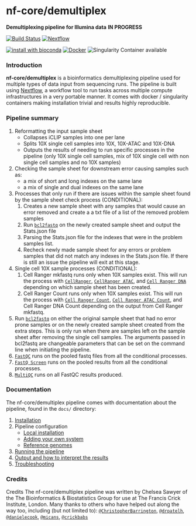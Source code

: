# nf-core/demultiplex
**Demultiplexing pipeline for Illumina data**
**IN PROGRESS**

[![Build Status](https://travis-ci.org/nf-core/demultiplex.svg?branch=master)](https://travis-ci.org/nf-core/demultiplex)
[![Nextflow](https://img.shields.io/badge/nextflow-%E2%89%A50.32.0-brightgreen.svg)](https://www.nextflow.io/)

[![install with bioconda](https://img.shields.io/badge/install%20with-bioconda-brightgreen.svg)](http://bioconda.github.io/)
[![Docker](https://img.shields.io/docker/automated/nfcore/demultiplex.svg)](https://hub.docker.com/r/nfcore/demultiplex)
![Singularity Container available](
https://img.shields.io/badge/singularity-available-7E4C74.svg)

### Introduction
**nf-core/demultiplex** is a bioinformatics demultiplexing pipeline used for multiple types of data input from sequencing runs.
The pipeline is built using [Nextflow](https://www.nextflow.io), a workflow tool to run tasks across multiple compute infrastructures in a very portable manner. It comes with docker / singularity containers making installation trivial and results highly reproducible.

### Pipeline summary
1. Reformatting the input sample sheet
    * Collapses iCLIP samples into one per lane
    * Splits 10X single cell samples into 10X, 10X-ATAC and 10X-DNA
    * Outputs the results of needing to run specific processes in the pipeline (only 10X single cell samples, mix of 10X single cell with non single cell samples and no 10X samples)
2. Checking the sample sheet for downstream error causing samples such as:
    * a mix of short and long indexes on the same lane
    * a mix of single and dual indexes on the same lane
3. Processes that only run if there are issues within the sample sheet found by the sample sheet check process (CONDITIONAL):
      1. Creates a new sample sheet with any samples that would cause an error removed and create a a txt file of a list of the removed problem samples
      2. Run [`bcl2fastq`](http://emea.support.illumina.com/sequencing/sequencing_software/bcl2fastq-conversion-software.html) on the newly created sample sheet and output the Stats.json file
      3. Parsing the Stats.json file for the indexes that were in the problem samples list.
      4. Recheck newly made sample sheet for any errors or problem samples that did not match any indexes in the Stats.json file. If there is still an issue the pipeline will exit at this stage.
4. Single cell 10X sample processes (CONDITIONAL):
      1. Cell Ranger mkfastq runs only when 10X samples exist. This will run the process with [`CellRanger`](https://support.10xgenomics.com/single-cell-gene-expression/software/pipelines/latest/what-is-cell-ranger), [`CellRanger ATAC`](https://support.10xgenomics.com/single-cell-atac/software/pipelines/latest/what-is-cell-ranger-atac), and [`Cell Ranger DNA`](https://support.10xgenomics.com/single-cell-dna/software/pipelines/latest/what-is-cell-ranger-dna) depending on which sample sheet has been created.
      2. Cell Ranger Count runs only when 10X samples exist. This will run the process with [`Cell Ranger Count`](https://support.10xgenomics.com/single-cell-gene-expression/software/pipelines/latest/using/count), [`Cell Ranger ATAC Count`](https://support.10xgenomics.com/single-cell-atac/software/pipelines/latest/using/count), and Cell Ranger DNA Count depending on the output from Cell Ranger mkfastq.
5. Run [`bcl2fastq`](http://emea.support.illumina.com/sequencing/sequencing_software/bcl2fastq-conversion-software.html) on either the original sample sheet that had no error prone samples or on the newly created sample sheet created from the extra steps. This is only run when there are samples left on the sample sheet after removing the single cell samples. The arguments passed in bcl2fastq are changeable parameters that can be set on the command line when initiating the pipeline.
6. [`FastQC`](https://www.bioinformatics.babraham.ac.uk/projects/fastqc/) runs on the pooled fastq files from all the conditional processes.
7. [`FastQ Screen`](https://www.bioinformatics.babraham.ac.uk/projects/fastq_screen/) runs on the pooled results from all the conditional processes.
8. [`MultiQC`](https://multiqc.info/docs/) runs on all FastQC results produced.


### Documentation
The nf-core/demultiplex pipeline comes with documentation about the pipeline, found in the `docs/` directory:

1. [Installation](docs/installation.md)
2. Pipeline configuration
    * [Local installation](docs/configuration/local.md)
    * [Adding your own system](docs/configuration/adding_your_own.md)
    * [Reference genomes](docs/configuration/reference_genomes.md)  
3. [Running the pipeline](docs/usage.md)
4. [Output and how to interpret the results](docs/output.md)
5. [Troubleshooting](docs/troubleshooting.md)

### Credits
Credits
The nf-core/demultiplex pipeline was written by Chelsea Sawyer of the The Bioinformatics & Biostatistics Group for use at The Francis Crick Institute, London.
Many thanks to others who have helped out along the way too, including (but not limited to): [`@ChristopherBarrington`](https://github.com/ChristopherBarrington), [`@drpatelh`](https://github.com/drpatelh), [`@danielecook`](https://github.com/danielecook), [`@micans`](https://github.com/micans), [`@crickbabs`](https://github.com/crickbabs)
